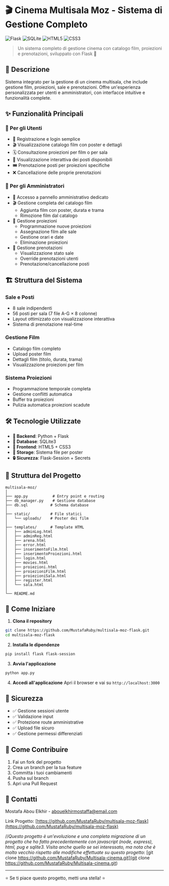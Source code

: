 # 🎬 Cinema Multisala Moz - Sistema di Gestione Completo

![Flask](https://img.shields.io/badge/flask-%23000.svg?style=for-the-badge&logo=flask&logoColor=white)
![SQLite](https://img.shields.io/badge/sqlite-%2307405e.svg?style=for-the-badge&logo=sqlite&logoColor=white)
![HTML5](https://img.shields.io/badge/html5-%23E34F26.svg?style=for-the-badge&logo=html5&logoColor=white)
![CSS3](https://img.shields.io/badge/css3-%231572B6.svg?style=for-the-badge&logo=css3&logoColor=white)

> Un sistema completo di gestione cinema con catalogo film, proiezioni e prenotazioni, sviluppato con Flask 🚀

## 📝 Descrizione

Sistema integrato per la gestione di un cinema multisala, che include gestione film, proiezioni, sale e prenotazioni. 
Offre un'esperienza personalizzata per utenti e amministratori, con interfacce intuitive e funzionalità complete.

## ✨ Funzionalità Principali

### 👥 Per gli Utenti
- 📝 Registrazione e login semplice
- 🎬 Visualizzazione catalogo film con poster e dettagli
- 🗓️ Consultazione proiezioni per film o per sala
- 🎯 Visualizzazione interattiva dei posti disponibili
- 🎟️ Prenotazione posti per proiezioni specifiche
- ❌ Cancellazione delle proprie prenotazioni

### 👑 Per gli Amministratori
- 🔑 Accesso a pannello amministrativo dedicato
- 🎬 Gestione completa del catalogo film
  - Aggiunta film con poster, durata e trama
  - Rimozione film dal catalogo
- 📅 Gestione proiezioni
  - Programmazione nuove proiezioni
  - Assegnazione film alle sale
  - Gestione orari e date
  - Eliminazione proiezioni
- 🎫 Gestione prenotazioni
  - Visualizzazione stato sale
  - Override prenotazioni utenti
  - Prenotazione/cancellazione posti

## 🏗️ Struttura del Sistema

### Sale e Posti
- 8 sale indipendenti
- 56 posti per sala (7 file A-G × 8 colonne)
- Layout ottimizzato con visualizzazione interattiva
- Sistema di prenotazione real-time

### Gestione Film
- Catalogo film completo
- Upload poster film
- Dettagli film (titolo, durata, trama)
- Visualizzazione proiezioni per film

### Sistema Proiezioni
- Programmazione temporale completa
- Gestione conflitti automatica
- Buffer tra proiezioni
- Pulizia automatica proiezioni scadute

## 🛠️ Tecnologie Utilizzate

- **🐍 Backend**: Python + Flask
- **💾 Database**: SQLite3
- **🎨 Frontend**: HTML5 + CSS3
- **📁 Storage**: Sistema file per poster
- **🔒 Sicurezza**: Flask-Session + Secrets

## 📂 Struttura del Progetto

```
multisala-moz/
│
├── app.py           # Entry point e routing
├── db_manager.py    # Gestione database
├── db.sql          # Schema database
│
├── static/         # File statici
│   └── uploads/    # Poster dei film
│
├── templates/      # Template HTML
│   ├── adminLog.html
│   ├── adminReg.html
│   ├── arena.html
│   ├── error.html
│   ├── inserimentoFilm.html
│   ├── inserimentoProiezioni.html
│   ├── login.html
│   ├── movies.html
│   ├── proiezioni.html
│   ├── proiezioniFilm.html
│   ├── proiezioniSala.html
│   ├── register.html
│   └── sala.html
│
└── README.md
```

## 🚀 Come Iniziare

1. **Clona il repository**
```bash
git clone https://github.com/MustafaRuby/multisala-moz-flask.git
cd multisala-moz-flask
```

2. **Installa le dipendenze**
```bash
pip install flask flask-session
```

3. **Avvia l'applicazione**
```bash
python app.py
```

4. **Accedi all'applicazione**
Apri il browser e vai su `http://localhost:3000`

## 🔐 Sicurezza

- ✅ Gestione sessioni utente
- ✅ Validazione input
- ✅ Protezione route amministrative
- ✅ Upload file sicuro
- ✅ Gestione permessi differenziati

## 🤝 Come Contribuire

1. Fai un fork del progetto
2. Crea un branch per la tua feature
3. Committa i tuoi cambiamenti
4. Pusha sul branch
5. Apri una Pull Request

## 📧 Contatti

Mostafa Abou Elkhir - [abouelkhirmostaffa@email.com](mailto:abouelkhirmostaffa@email.com)

Link Progetto: [https://github.com/MustafaRuby/multisala-moz-flask](https://github.com/MustafaRuby/multisala-moz-flask)

//*Questo progetto è un'evoluzione e una completa migrazione di un progetto che ho fatto precedentemente con javascript (node, express), html, pug e sqlite3. Visita anche quello se sei interessato, ma nota che è molto vecchio rispetto alle modifiche effettuate su questo progetto*: [git clone https://github.com/MustafaRuby/Multisala-cinema.git](git clone https://github.com/MustafaRuby/Multisala-cinema.git)

---
⭐️ Se ti piace questo progetto, metti una stella! ⭐️